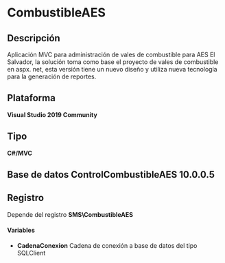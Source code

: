 # CombustibleAES

## Descripción
Aplicación MVC para administración de vales de combustible para AES El Salvador, la solución toma como base el proyecto
de vales de combustible en aspx. net, esta versión tiene un nuevo diseño y utiliza nueva tecnología para la generación de reportes.

## Plataforma
**Visual Studio 2019 Community**


## Tipo
**C#/MVC**


## Base de datos ControlCombustibleAES 10.0.0.5
  
## Registro
Depende del registro **SMS\CombustibleAES**
  #### Variables
- **CadenaConexion** Cadena de conexión a base de datos del tipo SQLClient
